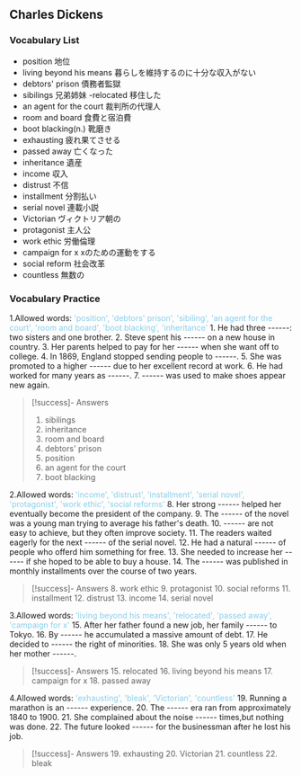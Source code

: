 ## Charles Dickens

### Vocabulary List
- position
    地位
- living beyond his means
    暮らしを維持するのに十分な収入がない
- debtors' prison
    債務者監獄
- sibilings
    兄弟姉妹
-relocated
    移住した
- an agent for the court
    裁判所の代理人
- room and board
    食費と宿泊費
- boot blacking(n.)
    靴磨き
- exhausting
    疲れ果てさせる
- passed away
    亡くなった
- inheritance
    遺産
- income
    収入
- distrust
    不信
- installment
    分割払い
- serial novel
    連載小説
- Victorian
    ヴィクトリア朝の
- protagonist
    主人公
- work ethic
    労働倫理
- campaign for x
    xのための運動をする
- social reform
    社会改革
- countless
    無数の

### Vocabulary Practice
1.Allowed words: <span style="color: #87CEEB;"> 'position', 'debtors' prison', 'sibiling', 'an agent for the court', 'room and board', 'boot blacking', 'inheritance' </span>
    1. He had three ------: two sisters and one brother.
    2. Steve spent his ------ on a new house in country.
    3. Her parents helped to pay for her ------ when she want off to college.
    4. In 1869, England stopped sending people to ------.
    5. She was promoted to a higher ------ due to her excellent record at work.
    6. He had worked for many years as ------.
    7. ------ was used to make shoes appear new again.
>[!success]- Answers
> 1. sibilings
> 2. inheritance
> 3. room and board
> 4. debtors' prison
> 5. position
> 6. an agent for the court
> 7. boot blacking

2.Allowed words: <span style="color: #87CEEB;"> 'income', 'distrust', 'installment', 'serial novel', 'protagonist', 'work ethic', 'social reforms' </span>
    8. Her strong ------ helped her eventually become the president of the company.
    9. The ------ of the novel was a young man trying to average his father's death.
    10. ------ are not easy to achieve, but they often improve society.
    11. The readers waited eagerly for the next ------ of the serial novel.
    12. He had a natural ------ of people who offerd him something for free.
    13. She needed to increase her ------ if she hoped to be able to buy a house.
    14. The ------ was published in monthly installments over the course of two years.
>[!success]- Answers
> 8. work ethic
> 9. protagonist
> 10. social reforms
> 11. installment
> 12. distrust
> 13. income
> 14. serial novel

3.Allowed words: <span style="color: #87CEEB;"> 'living beyond his means', 'relocated', 'passed away', 'campaign for x' </span>
    15. After her father found a new job, her family ------ to Tokyo.
    16. By ------ he accumulated a massive amount of debt.
    17. He decided to ------ the right of minorities.
    18. She was only 5 years old when her mother ------.
>[!success]- Answers
> 15. relocated
> 16. living beyond his means
> 17. campaign for x
> 18. passed away

4.Allowed words: <span style="color: #87CEEB;"> 'exhausting', 'bleak', 'Victorian', 'countless' </span>
    19. Running a marathon is an ------ experience.
    20. The ------ era ran from approximately 1840 to 1900.
    21. She complained about the noise ------ times,but nothing was done.
    22. The future looked ------ for the businessman after he lost his job.
>[!success]- Answers
> 19. exhausting
> 20. Victorian
> 21. countless
> 22. bleak

